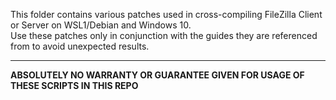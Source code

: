 This folder contains various patches used in cross-compiling FileZilla Client or Server on WSL1/Debian and Windows 10.  
Use these patches only in conjunction with the guides they are referenced from to avoid unexpected results.

---
**ABSOLUTELY NO WARRANTY OR GUARANTEE GIVEN FOR USAGE OF THESE SCRIPTS IN THIS REPO**
